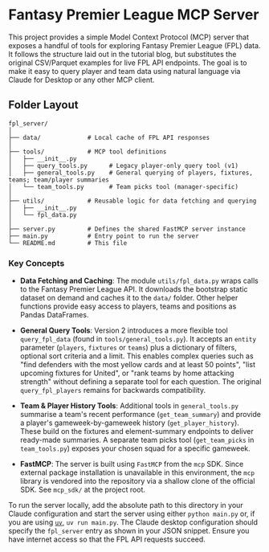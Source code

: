# Fantasy Premier League MCP Server

This project provides a simple Model Context Protocol (MCP) server that
exposes a handful of tools for exploring Fantasy Premier League (FPL)
data. It follows the structure laid out in the tutorial blog, but
substitutes the original CSV/Parquet examples for live FPL API
endpoints. The goal is to make it easy to query player and team data
using natural language via Claude for Desktop or any other MCP client.

## Folder Layout

```
fpl_server/
│
├── data/             # Local cache of FPL API responses
│
├── tools/            # MCP tool definitions
│   ├── __init__.py
│   ├── query_tools.py      # Legacy player-only query tool (v1)
│   ├── general_tools.py    # General querying of players, fixtures, teams; team/player summaries
│   └── team_tools.py       # Team picks tool (manager-specific)
│
├── utils/            # Reusable logic for data fetching and querying
│   ├── __init__.py
│   └── fpl_data.py
│
├── server.py         # Defines the shared FastMCP server instance
├── main.py           # Entry point to run the server
└── README.md         # This file
```

### Key Concepts

* **Data Fetching and Caching**: The module `utils/fpl_data.py` wraps
  calls to the Fantasy Premier League API. It downloads the
  bootstrap static dataset on demand and caches it to the `data/`
  folder. Other helper functions provide easy access to players,
  teams and positions as Pandas DataFrames.

* **General Query Tools**: Version 2 introduces a more flexible tool
  `query_fpl_data` (found in ``tools/general_tools.py``).  It
  accepts an ``entity`` parameter (``players``, ``fixtures`` or
  ``teams``) plus a dictionary of filters, optional sort criteria
  and a limit.  This enables complex queries such as "find
  defenders with the most yellow cards and at least 50 points",
  "list upcoming fixtures for United", or "rank teams by home
  attacking strength" without defining a separate tool for each
  question.  The original `query_fpl_players` remains for
  backwards compatibility.

* **Team & Player History Tools**: Additional tools in
  ``general_tools.py`` summarise a team's recent performance
  (`get_team_summary`) and provide a player's gameweek-by-gameweek
  history (`get_player_history`).  These build on the fixtures and
  element-summary endpoints to deliver ready-made summaries.  A
  separate team picks tool (`get_team_picks` in ``team_tools.py``)
  exposes your chosen squad for a specific gameweek.

* **FastMCP**: The server is built using `FastMCP` from the
  `mcp` SDK. Since external package installation is unavailable in
  this environment, the `mcp` library is vendored into the
  repository via a shallow clone of the official SDK. See
  `mcp_sdk/` at the project root.

To run the server locally, add the absolute path to this directory
in your Claude configuration and start the server using either
`python main.py` or, if you are using [`uv`](https://github.com/astral-sh/uv),
`uv run main.py`.  The Claude desktop configuration should specify
the `fpl_server` entry as shown in your JSON snippet.  Ensure you
have internet access so that the FPL API requests succeed.